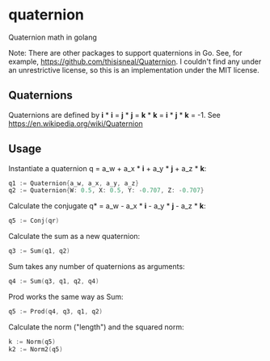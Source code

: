 # quaternion
Quaternion math in golang

Note: There are other packages to support quaternions in Go.  See, for example,
https://github.com/thisisneal/Quaternion.  I couldn't find any under an
unrestrictive license, so this is an implementation under the MIT license.

## Quaternions
Quaternions are defined by **i** * **i** = **j** * **j** = **k** * **k** = **i** * **j** * **k** = -1.
See https://en.wikipedia.org/wiki/Quaternion

## Usage
Instantiate a quaternion q = a_w + a_x * **i** + a_y * **j** + a_z * **k**:
```Go
q1 := Quaternion{a_w, a_x, a_y, a_z}
q2 := Quaternion{W: 0.5, X: 0.5, Y: -0.707, Z: -0.707}
```

Calculate the conjugate q* = a_w - a_x * **i** - a_y * **j** - a_z * **k**:
```Go
q5 := Conj(qr)
```

Calculate the sum as a new quaternion:
```Go
q3 := Sum(q1, q2)
```

Sum takes any number of quaternions as arguments:
```Go
q4 := Sum(q3, q1, q2, q4)
```

Prod works the same way as Sum:
```Go
q5 := Prod(q4, q3, q1, q2)
```

Calculate the norm ("length") and the squared norm:
```Go
k := Norm(q5)
k2 := Norm2(q5)
```
